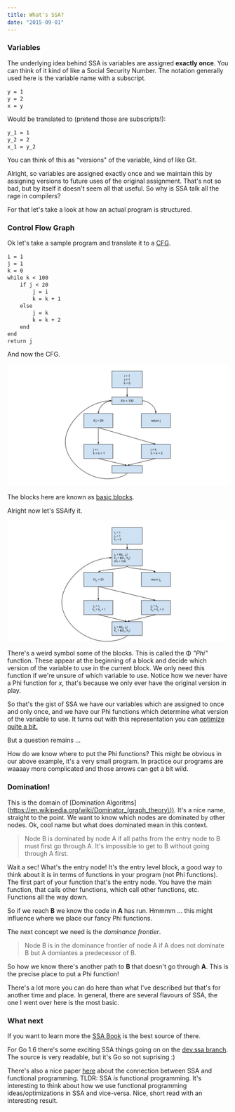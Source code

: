 ```yaml
---
title: What's SSA?
date: "2015-09-01"
---
```


### Variables

The underlying idea behind SSA is variables are assigned **exactly once**. You can think of it kind of like a Social Security Number. The notation generally used here is the variable name with a subscript.

```
y = 1
y = 2
x = y
```

Would be translated to (pretend those are subscripts!):

```
y_1 = 1
y_2 = 2
x_1 = y_2
```

You can think of this as "versions" of the variable, kind of like Git. 

Alright, so variables are assigned exactly once and we maintain this by assigning versions to future uses of the original assignment. That's not so bad, but by itself it doesn't seem all that useful. So why is SSA talk all the rage in compilers?

For that let's take a look at how an actual program is structured.

### Control Flow Graph

Ok let's take a sample program and translate it to a [CFG](https://en.wikipedia.org/wiki/Control_flow_graph).

```
i = 1
j = 1
k = 0
while k < 100
    if j < 20
        j = i
        k = k + 1
    else
        j = k
        k = k + 2
    end
end
return j
```

And now the CFG.

![CFG 1, no SSA](cfg1.jpg)

The blocks here are known as [basic blocks](https://en.wikipedia.org/wiki/Basic_block).

Alright now let's SSAify it.

![CFG 1, with SSA](cfg2.jpg)

There's a weird symbol some of the blocks. This is called the Φ *"Phi"* function. These appear at the beginning of a block and decide which version of the variable to use in the current block. We only need this function if we're unsure of which variable to use. Notice how we never have a Phi function for *x*, that's because we only ever have the original version in play.

So that's the gist of SSA we have our variables which are assigned to once and only once, and we have our Phi functions which determine what version of the variable to use. It turns out with this representation you can [optimize quite a bit.](https://en.wikipedia.org/wiki/Optimizing_compiler#SSA-based_optimizations)

But a question remains ...

How do we know where to put the Phi functions? This might be obvious in our above example, it's a very small program. In practice our programs are waaaay more complicated and those arrows can get a bit wild.

### Domination!

This is the domain of [Domination Algoritms](https://en.wikipedia.org/wiki/Dominator_(graph_theory\)). It's a nice name, straight to the point. We want to know which nodes are dominated by other nodes. Ok, cool name but what does dominated mean in this context.

> Node B is dominated by node A if all paths from the entry node to B must first go through A. It's impossible to get to B without going through A first.

Wait a sec! What's the entry node! It's the entry level block, a good way to think about it is in terms of functions in your program (not Phi functions). The first part of your function that's the entry node. You have the main function, that calls other functions, which call other functions, etc. Functions all the way down.

So if we reach **B** we know the code in **A** has run. Hmmmm ... this might influence where we place our fancy Phi functions.

The next concept we need is the *dominance frontier*.

> Node B is in the dominance frontier of node A if A does not dominate B but A domiantes a predecessor of B.

So how we know there's another path to **B** that doesn't go through **A**. This is the precise place to put a Phi function!

There's a lot more you can do here than what I've described but that's for another time and place. In general, there are several flavours of SSA, the one I went over here is the most basic.

### What next

If you want to learn more the [SSA Book](http://ssabook.gforge.inria.fr/latest/book.pdf) is the best source of there.

For Go 1.6 there's some exciting SSA things going on on the [dev.ssa branch](https://github.com/golang/go/commits/dev.ssa). The source is very readable, but it's Go so not suprising :)

There's also a nice paper [here](http://dl.acm.org/citation.cfm?id=278285) about the connection between SSA and functional programming. TLDR: SSA *is* functional programming. It's interesting to think about how we use functional programming ideas/optimizations in SSA and vice-versa. Nice, short read with an interesting result.
